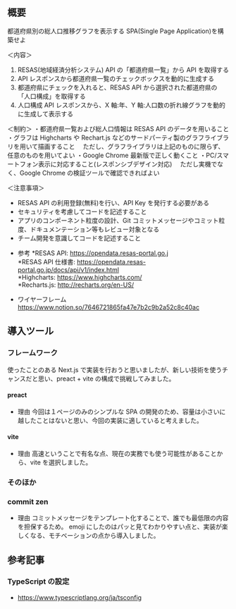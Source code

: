 ## 概要

都道府県別の総人口推移グラフを表示する SPA(Single Page Application)を構築せよ

＜内容＞

1. RESAS(地域経済分析システム) API の「都道府県一覧」から API を取得する
2. API レスポンスから都道府県一覧のチェックボックスを動的に生成する
3. 都道府県にチェックを入れると、RESAS API から選択された都道府県の「人口構成」を取得する
4. 人口構成 API レスポンスから、X 軸:年、Y 軸:人口数の折れ線グラフを動的に生成して表示する

＜制約＞
・都道府県一覧および総人口情報は RESAS API のデータを用いること
・グラフは Highcharts や Rechart.js などのサードパーティ製のグラフライブラリを用いて描画すること
　ただし、グラフライブラリは上記のものに限らず、任意のものを用いてよい
・Google Chrome 最新版で正しく動くこと
・PC/スマートフォン表示に対応すること(レスポンシブデザイン対応)
　ただし実機でなく、Google Chrome の検証ツールで確認できればよい

＜注意事項＞

- RESAS API の利用登録(無料)を行い、API Key を発行する必要がある
- セキュリティを考慮してコードを記述すること
- アプリのコンポーネント粒度の設計、Git コミットメッセージやコミット粒度、ドキュメンテーション等もレビュー対象となる
- チーム開発を意識してコードを記述すること

* 参考
  *RESAS API: https://opendata.resas-portal.go.j<br/>
  *RESAS API 仕様書: https://opendata.resas-portal.go.jp/docs/api/v1/index.html<br/>
  *Highcharts: https://www.highcharts.com/<br/>
  *Recharts.js: http://recharts.org/en-US/

- ワイヤーフレーム
  https://www.notion.so/7646721865fa47e7b2c9b2a52c8c40ac

## 導入ツール

### フレームワーク

使ったことのある Next.js で実装を行おうと思いましたが、新しい技術を使うチャンスだと思い、preact + vite の構成で挑戦してみました。

#### preact

- 理由
  今回は１ページのみのシンプルな SPA の開発のため、容量は小さいに越したことはないと思い、今回の実装に適していると考えました。

#### vite

- 理由
  高速ということで有名な点、現在の実務でも使う可能性があることから、vite を選択しました。

### そのほか

### commit zen

- 理由
  コミットメッセージをテンプレート化することで、誰でも最低限の内容を担保するため。
  emoji にしたのはパッと見てわかりやすい点と、実装が楽しくなる、モチベーションの点から導入しました。

## 参考記事

### TypeScript の設定

- https://www.typescriptlang.org/ja/tsconfig
